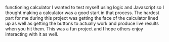 functioning calculator
I wanted to test myself using logic and Javascript so I thought making a calculator was a good start in that process. The hardest part for me during this project was getting the face of the calculator lined up as well as getting the buttons to actually work and produce live results when you hit them. This was a fun project and I hope others enjoy interacting with it as well.
